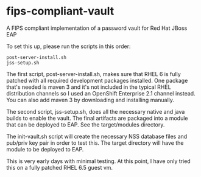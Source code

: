 fips-compliant-vault
====================

A FIPS compliant implementation of a password vault for Red Hat JBoss EAP

To set this up, please run the scripts in this order:

    post-server-install.sh
    jss-setup.sh

The first script, post-server-install.sh, makes sure that RHEL 6 is fully
patched with all required development packages installed.  One package
that's needed is maven 3 and it's not included in the typical RHEL
distribution channels so I used an OpenShift Enterprise 2.1 channel
instead.  You can also add maven 3 by downloading and installing manually.

The second script, jss-setup.sh, does all the necessary native and java
builds to enable the vault.  The final artifacts are packaged into a
module that can be deployed to EAP.  See the target/modules directory.

The init-vault.sh script will create the necessary NSS database files
and pub/priv key pair in order to test this.  The target directory will
have the module to be deployed to EAP.

This is very early days with minimal testing.  At this point, I have
only tried this on a fully patched RHEL 6.5 guest vm.
